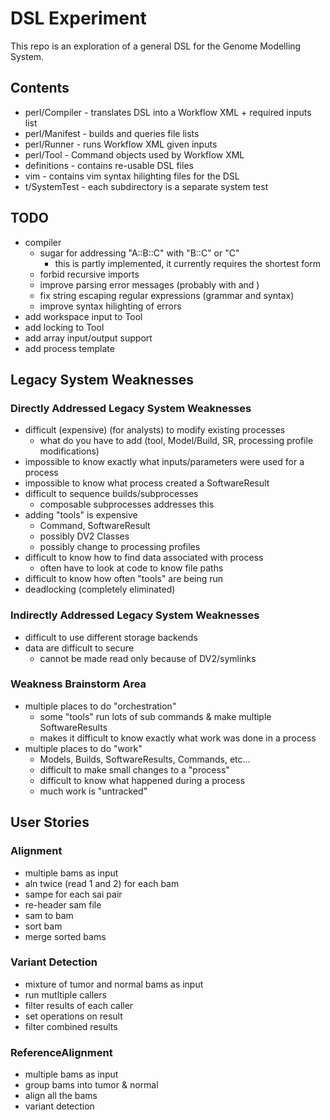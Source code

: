 # DSL Experiment

This repo is an exploration of a general DSL for the Genome Modelling System.


## Contents
* perl/Compiler - translates DSL into a Workflow XML + required inputs list
* perl/Manifest - builds and queries file lists
* perl/Runner - runs Workflow XML given inputs
* perl/Tool - Command objects used by Workflow XML
* definitions - contains re-usable DSL files
* vim - contains vim syntax hilighting files for the DSL
* t/SystemTest - each subdirectory is a separate system test


## TODO
- compiler
    - sugar for addressing "A::B::C" with "B::C" or "C"
        - this is partly implemented, it currently requires the shortest form
    - forbid recursive imports
    - improve parsing error messages (probably with <reject> and <error>)
    - fix string escaping regular expressions (grammar and syntax)
    - improve syntax hilighting of errors
- add workspace input to Tool
- add locking to Tool
- add array input/output support
- add process template

## Legacy System Weaknesses
### Directly Addressed Legacy System Weaknesses
- difficult (expensive) (for analysts) to modify existing processes
    - what do you have to add (tool, Model/Build, SR, processing profile
      modifications)
- impossible to know exactly what inputs/parameters were used for a process
- impossible to know what process created a SoftwareResult
- difficult to sequence builds/subprocesses
    - composable subprocesses addresses this
- adding "tools" is expensive
    - Command, SoftwareResult
    - possibly DV2 Classes
    - possibly change to processing profiles
- difficult to know how to find data associated with process
    - often have to look at code to know file paths
- difficult to know how often "tools" are being run
- deadlocking (completely eliminated)

### Indirectly Addressed Legacy System Weaknesses
- difficult to use different storage backends
- data are difficult to secure
    - cannot be made read only because of DV2/symlinks

### Weakness Brainstorm Area
- multiple places to do "orchestration"
    - some "tools" run lots of sub commands & make multiple SoftwareResults
    - makes it difficult to know exactly what work was done in a process
- multiple places to do "work"
    - Models, Builds, SoftwareResults, Commands, etc...
    - difficult to make small changes to a "process"
    - difficult to know what happened during a process
    - much work is "untracked"

## User Stories
### Alignment
- multiple bams as input
- aln twice (read 1 and 2) for each bam
- sampe for each sai pair
- re-header sam file
- sam to bam
- sort bam
- merge sorted bams

### Variant Detection
- mixture of tumor and normal bams as input
- run mutltiple callers
- filter results of each caller
- set operations on result
- filter combined results

### ReferenceAlignment
- multiple bams as input
- group bams into tumor & normal
- align all the bams
- variant detection
